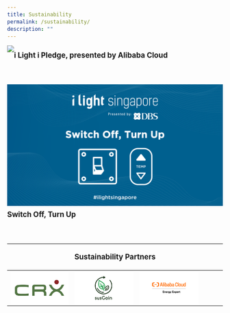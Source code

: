 ```yaml
---
title: Sustainability
permalink: /sustainability/
description: ""
---
```

<a href="/sustainability/ilightipledge"><img align="left" src="/images/Sustainability/compressed%20202301_iiight%20singapore%20(ilip%20banner%20-%201920px%20x%201080px)-min.jpg"></a>
<p style="font-size:17px; line-height:40px">
<b>i Light i Pledge, presented by Alibaba Cloud</b></p>	

<br>
		
<a href="/sustainability/switch-off-turn-up"><img align="left" src="/images/Sustainability/ilight%20switch%20off%20turn%20up%20(1)-03.png"></a>
<p style="font-size:17px; line-height:40px">
<b>Switch Off, Turn Up</b></p>																			 

<br>
<table style="width:100%">
<thead><tr><th colspan="4"><p style="font-size: 17px; line-height: 20px"> Sustainability Partners</p></th>
	</tr></thead>
	<tbody>
		<tr>
			<td style="width:30%"><a href="https://www.climateresources.net" target="_blank"><img src="/images/About/Sponsor%20Acknowledgement/crx_resized%20web%20version.png" align="left"></a></td>
			<td style="width:30%"><a href="https://www.susGain.com" target="_blank"><img src="/images/About/Sponsor%20Acknowledgement/sus%20grain_resized%20web%20version.png" align="left"></a></td>
			<td style="width:30%"><a href="https://energy.alibabacloud.com/" target="_blank"><img src="/images/About/Sponsor%20Acknowledgement/alibaba%20energy%20expert%20logo.png" align="left"></a></td>
			<td style="width:10%"></td>
		</tr>
	</tbody>
</table><p></p>